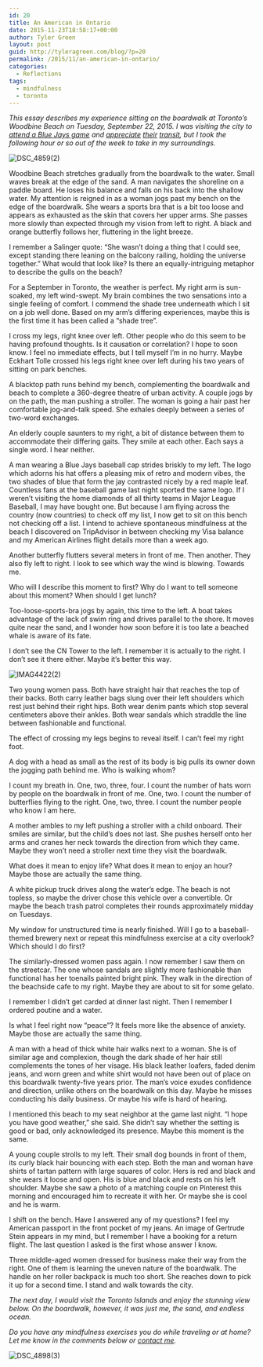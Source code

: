 ```yaml
---
id: 20
title: An American in Ontario
date: 2015-11-23T18:58:17+00:00
author: Tyler Green
layout: post
guid: http://tyleragreen.com/blog/?p=20
permalink: /2015/11/an-american-in-ontario/
categories:
  - Reflections
tags:
  - mindfulness
  - toronto
---
```

_This essay describes my experience sitting on the boardwalk at Toronto&#8217;s Woodbine Beach on Tuesday, September 22, 2015. I was visiting the city to <a href="https://twitter.com/tgreen8091/status/646093813719564288" target="_blank">attend a Blue Jays game</a> and <a href="https://twitter.com/tgreen8091/status/647107323417202688" target="_blank">appreciate</a> <a href="https://twitter.com/tgreen8091/status/646817687973330944" target="_blank">their</a> <a href="https://twitter.com/tgreen8091/status/645753006420586496" target="_blank">transit</a>, but I took the following hour or so out of the week to take in my surroundings._

<img class="aligncenter wp-image-22 size-large" src="http://i0.wp.com/tyleragreen.com/blog/wp-content/uploads/2015/11/DSC_48592-1024x678.jpg?resize=676%2C448" alt="DSC_4859(2)" data-recalc-dims="1" />

Woodbine Beach stretches gradually from the boardwalk to the water. Small waves break at the edge of the sand. A man navigates the shoreline on a paddle board. He loses his balance and falls on his back into the shallow water. My attention is reigned in as a woman jogs past my bench on the edge of the boardwalk. She wears a sports bra that is a bit too loose and appears as exhausted as the skin that covers her upper arms. She passes more slowly than expected through my vision from left to right. A black and orange butterfly follows her, fluttering in the light breeze.

I remember a Salinger quote: “She wasn&#8217;t doing a thing that I could see, except standing there leaning on the balcony railing, holding the universe together.” What would that look like? Is there an equally-intriguing metaphor to describe the gulls on the beach?

For a September in Toronto, the weather is perfect. My right arm is sun-soaked, my left wind-swept. My brain combines the two sensations into a single feeling of comfort. I commend the shade tree underneath which I sit on a job well done. Based on my arm’s differing experiences, maybe this is the first time it has been called a &#8220;shade tree&#8221;.

I cross my legs, right knee over left. Other people who do this seem to be having profound thoughts. Is it causation or correlation? I hope to soon know. I feel no immediate effects, but I tell myself I’m in no hurry. Maybe Eckhart Tolle crossed his legs right knee over left during his two years of sitting on park benches.

A blacktop path runs behind my bench, complementing the boardwalk and beach to complete a 360-degree theatre of urban activity. A couple jogs by on the path, the man pushing a stroller. The woman is going a hair past her comfortable jog-and-talk speed. She exhales deeply between a series of two-word exchanges.

An elderly couple saunters to my right, a bit of distance between them to accommodate their differing gaits. They smile at each other. Each says a single word. I hear neither.

A man wearing a Blue Jays baseball cap strides briskly to my left. The logo which adorns his hat offers a pleasing mix of retro and modern vibes, the two shades of blue that form the jay contrasted nicely by a red maple leaf. Countless fans at the baseball game last night sported the same logo. If I weren’t visiting the home diamonds of all thirty teams in Major League Baseball, I may have bought one. But because I am flying across the country (now countries) to check off my list, I now get to sit on this bench not checking off a list. I intend to achieve spontaneous mindfulness at the beach I discovered on TripAdvisor in between checking my Visa balance and my American Airlines flight details more than a week ago.

Another butterfly flutters several meters in front of me. Then another. They also fly left to right. I look to see which way the wind is blowing. Towards me.

Who will I describe this moment to first? Why do I want to tell someone about this moment? When should I get lunch?

Too-loose-sports-bra jogs by again, this time to the left. A boat takes advantage of the lack of swim ring and drives parallel to the shore. It moves quite near the sand, and I wonder how soon before it is too late a beached whale is aware of its fate.

I don&#8217;t see the CN Tower to the left. I remember it is actually to the right. I don&#8217;t see it there either. Maybe it&#8217;s better this way.

<img class="aligncenter wp-image-21 size-large" src="http://i0.wp.com/tyleragreen.com/blog/wp-content/uploads/2015/11/IMAG44222-579x1024.jpg?resize=579%2C1024" alt="IMAG4422(2)" data-recalc-dims="1" />

Two young women pass. Both have straight hair that reaches the top of their backs. Both carry leather bags slung over their left shoulders which rest just behind their right hips. Both wear denim pants which stop several centimeters above their ankles. Both wear sandals which straddle the line between fashionable and functional.

The effect of crossing my legs begins to reveal itself. I can&#8217;t feel my right foot.

A dog with a head as small as the rest of its body is big pulls its owner down the jogging path behind me. Who is walking whom?

I count my breath in. One, two, three, four. I count the number of hats worn by people on the boardwalk in front of me. One, two. I count the number of butterflies flying to the right. One, two, three. I count the number people who know I am here.

A mother ambles to my left pushing a stroller with a child onboard. Their smiles are similar, but the child’s does not last. She pushes herself onto her arms and cranes her neck towards the direction from which they came. Maybe they won’t need a stroller next time they visit the boardwalk.

What does it mean to enjoy life? What does it mean to enjoy an hour? Maybe those are actually the same thing.

A white pickup truck drives along the water&#8217;s edge. The beach is not topless, so maybe the driver chose this vehicle over a convertible. Or maybe the beach trash patrol completes their rounds approximately midday on Tuesdays.

My window for unstructured time is nearly finished. Will I go to a baseball-themed brewery next or repeat this mindfulness exercise at a city overlook? Which should I do first?

The similarly-dressed women pass again. I now remember I saw them on the streetcar. The one whose sandals are slightly more fashionable than functional has her toenails painted bright pink. They walk in the direction of the beachside cafe to my right. Maybe they are about to sit for some gelato.

I remember I didn’t get carded at dinner last night. Then I remember I ordered poutine and a water.

Is what I feel right now “peace”? It feels more like the absence of anxiety. Maybe those are actually the same thing.

A man with a head of thick white hair walks next to a woman. She is of similar age and complexion, though the dark shade of her hair still complements the tones of her visage. His black leather loafers, faded denim jeans, and worn green and white shirt would not have been out of place on this boardwalk twenty-five years prior. The man’s voice exudes confidence and direction, unlike others on the boardwalk on this day. Maybe he misses conducting his daily business. Or maybe his wife is hard of hearing.

I mentioned this beach to my seat neighbor at the game last night. “I hope you have good weather,” she said. She didn’t say whether the setting is good or bad, only acknowledged its presence. Maybe this moment is the same.

A young couple strolls to my left. Their small dog bounds in front of them, its curly black hair bouncing with each step. Both the man and woman have shirts of tartan pattern with large squares of color. Hers is red and black and she wears it loose and open. His is blue and black and rests on his left shoulder. Maybe she saw a photo of a matching couple on Pinterest this morning and encouraged him to recreate it with her. Or maybe she is cool and he is warm.

I shift on the bench. Have I answered any of my questions? I feel my American passport in the front pocket of my jeans. An image of Gertrude Stein appears in my mind, but I remember I have a booking for a return flight. The last question I asked is the first whose answer I know.

Three middle-aged women dressed for business make their way from the right. One of them is learning the uneven nature of the boardwalk. The handle on her roller backpack is much too short. She reaches down to pick it up for a second time. I stand and walk towards the city.

_The next day, I would visit the Toronto Islands and enjoy the stunning view below. On the boardwalk, however, it was just me, the sand, and endless ocean._

_Do you have any mindfulness exercises you do while traveling or at home? Let me know in the comments below or <a href="http://www.tyleragreen.com/contact/" target="_blank">contact me</a>._

<img class="aligncenter wp-image-55 size-large" src="http://i2.wp.com/tyleragreen.com/blog/wp-content/uploads/2015/11/DSC_48983-1024x678.jpg?resize=676%2C448" alt="DSC_4898(3)" data-recalc-dims="1" />